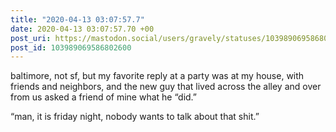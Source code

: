 ```yaml
---
title: "2020-04-13 03:07:57.7"
date: 2020-04-13 03:07:57.70 +00
post_uri: https://mastodon.social/users/gravely/statuses/103989069586802600
post_id: 103989069586802600
---
```

baltimore, not sf, but my favorite reply at a party was at my house, with friends and neighbors, and the new guy that lived across the alley and over from us asked a friend of mine what he “did.”

“man, it is friday night, nobody wants to talk about that shit.”


